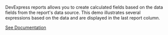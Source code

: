 DevExpress reports allows you to create calculated fields based on the data fields from the report's data source. This demo illustrates several expressions based on the data and are displayed in the last report column.

<a href="https://docs.devexpress.com/XtraReports/4801/detailed-guide-to-devexpress-reporting/shape-report-data/use-calculated-fields" target="_blank">See Documentation</a>